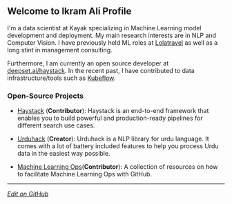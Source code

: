 ## Welcome to Ikram Ali Profile

I'm a data scientist at Kayak specializing in Machine Learning model development and deployment. My main research interests are in NLP and Computer Vision.
I have previously held ML roles at [Lolatravel](https://www.lola.com/) as well as a long stint in management consulting.

Furthermore, I am currently an open source developer at [deepset.ai/haystack](https://deepset.ai/haystack). In the recent past, I have contributed to data infrastructure/tools such as [Kubeflow](https://github.com/kubeflow/code-intelligence).

### Open-Source Projects

- [Haystack](https://github.com/deepset-ai/haystack) (**Contributor**): Haystack is an end-to-end framework that enables you to build powerful and production-ready pipelines for different search use cases.

- [Urduhack](https://github.com/urduhack/urduhack) (**Creator**): Urduhack is a NLP library for urdu language. It comes with a lot of battery included features to help you process Urdu data in the easiest way possible.

- [Machine Learning Ops](https://mlops-github.com/)(**Contributor**): A collection of resources on how to facilitate Machine Learning Ops with GitHub.


---

_[Edit on GitHub](https://github.com/akkefa/ikram)_
